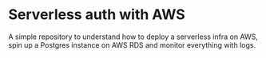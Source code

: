 # Serverless auth with AWS

A simple repository to understand how to deploy a serverless infra on AWS, spin up a Postgres instance on AWS RDS and monitor everything with logs.
